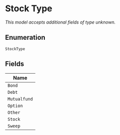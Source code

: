 
# Stock Type

*This model accepts additional fields of type unknown.*

## Enumeration

`StockType`

## Fields

| Name |
|  --- |
| `Bond` |
| `Debt` |
| `Mutualfund` |
| `Option` |
| `Other` |
| `Stock` |
| `Sweep` |

